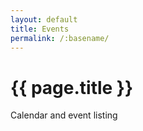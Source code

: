 ```yaml
---
layout: default
title: Events
permalink: /:basename/
---
```

# {{ page.title }}

Calendar and event listing